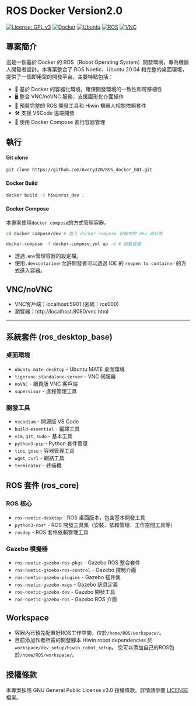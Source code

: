 # ROS Docker Version2.0
[![License: GPL v3](https://img.shields.io/badge/License-GPLv3-blue.svg)](https://www.gnu.org/licenses/gpl-3.0)
[![Docker](https://img.shields.io/badge/Docker-?logo=docker)](https://www.docker.com)
[![Ubuntu](https://img.shields.io/badge/Ubuntu-20.04-orange?logo=ubuntu)](https://releases.ubuntu.com/20.04/)
[![ROS](https://img.shields.io/badge/ROS-Noetic-blueviolet?logo=ros)](http://wiki.ros.org/noetic)
[![VNC](https://img.shields.io/badge/VNC-Enabled-green?logo=vnc)](https://www.tigervnc.org/)

## 專案簡介
這是一個基於 Docker 的 ROS（Robot Operating System）開發環境，專為機器人開發者設計。本專案整合了 ROS Noetic、Ubuntu 20.04 和完整的桌面環境，提供了一個即用型的開發平台。主要特點包括：

- 🐳 基於 Docker 的容器化環境，確保開發環境的一致性和可移植性
- 🖥️ 整合 VNC/noVNC 服務，支援圖形化介面操作
- 🔧 預裝完整的 ROS 開發工具和 Hiwin 機器人相關依賴套件
- 🛠️ 支援 VSCode 遠端開發
- 🔄 使用 Docker Compose 進行容器管理

## 執行
#### Git clone 
```bash
git clone https://github.com/Avery320/ROS_docker_GUI.git
```
#### Docker Build
```bash
docker build -t hiwinros_dev .
```
#### Docker Compose
本專案使用`docker compose`的方式管理容器。
```bash
cd docker_compose/dev # 進入 docker_compose 目錄中的 dev 資料夾
```
```bash
docker-compose -f docker-compose.yml up -d # 啟動容器
```
- 透過`.env`管理容器的設定檔。
- 使用`.devcontariner`允許開發者可以透過 IDE 的 `reopen to container` 的方式進入容器。

## VNC/noVNC
- VNC客戶端：localhost:5901 (密碼：ros000)
- 瀏覽器：http://localhost:8080/vnc.html
---
## 系統套件 (ros_desktop_base)
### 桌面環境
- `ubuntu-mate-desktop` - Ubuntu MATE 桌面環境
- `tigervnc-standalone-server` - VNC 伺服器
- `noVNC` - 網頁版 VNC 客戶端
- `supervisor` - 進程管理工具

### 開發工具
- `vscodium` - 開源版 VS Code
- `build-essential` - 編譯工具
- `vim`, `git`, `sudo` - 基本工具
- `python3-pip` - Python 套件管理
- `tini`, `gosu` - 容器管理工具
- `wget`, `curl` - 網路工具
- `terminator` - 終端機

## ROS 套件 (ros_core)
### ROS 核心
- `ros-noetic-desktop` - ROS 桌面版本，包含基本開發工具
- `python3-ros*` - ROS 開發工具集（安裝、依賴管理、工作空間工具等）
- `rosdep` - ROS 套件依賴管理工具

### Gazebo 模擬器
- `ros-noetic-gazebo-ros-pkgs` - Gazebo ROS 整合套件
- `ros-noetic-gazebo-ros-control` - Gazebo 控制介面
- `ros-noetic-gazebo-plugins` - Gazebo 插件集
- `ros-noetic-gazebo-msgs` - Gazebo 訊息定義
- `ros-noetic-gazebo-dev` - Gazebo 開發工具
- `ros-noetic-gazebo-ros` - Gazebo ROS 介面

## Workspace
- 容器內已預先配置好ROS工作空間，位於`/home/ROS/workspace/`。
- 目前添加作者所需的開發腳本 Hiwin robot dependencies 於`workspace/dev_setup/hiwin_robot_setup`。
您可以添加自己的ROS包於`/home/ROS/workspace/`。

## 授權條款

本專案採用 GNU General Public License v3.0 授權條款。詳情請參閱 [LICENSE](LICENSE) 檔案。

